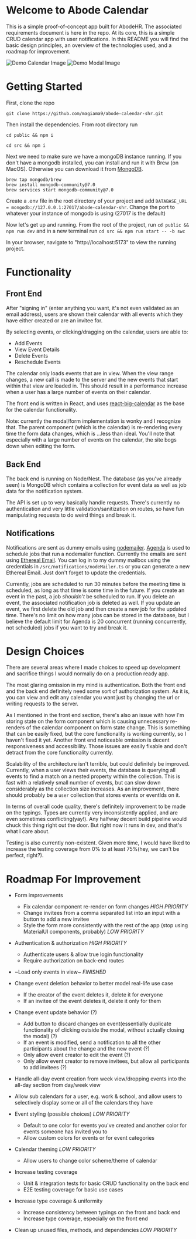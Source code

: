 # Welcome to Abode Calendar

This is a simple proof-of-concept app built for AbodeHR. The associated requirements document is here in the repo. At its core, this is a simple CRUD calendar app with user notifications. In this README you will find the basic design principles, an overview of the technologies used, and a roadmap for improvement.

![Demo Calendar Image](https://github.com/magiama9/abode-calendar-shr/blob/post-submit/documents/abode-calendar-shr-demo-styled.png)
![Demo Modal Image](https://github.com/magiama9/abode-calendar-shr/blob/post-submit/documents/abode-calendar-shr-demo-styled-modal.png)

# Getting Started

First, clone the repo

```
git clone https://github.com/magiama9/abode-calendar-shr.git
```

Then install the dependencies. From root directory run

```
cd public && npm i
```

```
cd src && npm i
```

Next we need to make sure we have a mongoDB instance running. If you don't have a mongodb installed, you can install and run it with Brew (on MacOS). Otherwise you can download it from [MongoDB](https://www.mongodb.com/docs/manual/installation/).

```
brew tap mongodb/brew
brew install mongodb-community@7.0
brew services start mongodb-community@7.0
```

Create a .env file in the root directory of your project and add `DATABASE_URL = mongodb://127.0.0.1:27017/abode-calendar-shr`. Change the port to whatever your instance of mongodb is using (27017 is the default)

Now let's get up and running. From the root of the project, run `cd public && npm run dev` and in a new terminal run `cd src && npm run start -- -b swc`

In your browser, navigate to "http://localhost:5173" to view the running project.

# Functionality

## Front End

After "signing in" (enter anything you want, it's not even validated as an email address), users are shown their calendar with all events which they have either created or are an invitee for.

By selecting events, or clicking/dragging on the calendar, users are able to:

- Add Events
- View Event Details
- Delete Events
- Reschedule Events

The calendar only loads events that are in view. When the view range changes, a new call is made to the server and the new events that start within that view are loaded in. This should result in a performance increase when a user has a large number of events on their calendar.

The front end is written in React, and uses [react-big-calendar](https://github.com/jquense/react-big-calendar) as the base for the calendar functionality.

Note: currently the modal/form implementation is wonky and I recognize that. The parent component (which is the calendar) is re-rendering every time the form data changes, which is ...less than ideal. You'll note that especially with a large number of events on the calendar, the site bogs down when editing the form.

## Back End

The back end is running on Node/Nest. The database (as you've already seen) is MongoDB which contains a collection for event data as well as job data for the notification system.

The API is set up to very basically handle requests. There's currently no authentication and very little validation/sanitization on routes, so have fun manipulating requests to do weird things and break it.

## Notifications

Notifications are sent as dummy emails using [nodemailer](https://nodemailer.com/). [Agenda](https://github.com/agenda/agenda) is used to schedule jobs that run a nodemailer function. Currently the emails are sent using [Ethereal Email](https://ethereal.email/). You can log in to my dummy mailbox using the credentials in `/src/notifications/nodeMailer.ts` or you can generate a new Ethereal Email. Just don't forget to update the credentials.

Currently, jobs are scheduled to run 30 minutes before the meeting time is scheduled, as long as that time is some time in the future. If you create an event in the past, a job _shouldn't_ be scheduled to run. If you delete an event, the associated notification job is deleted as well. If you update an event, we first delete the old job and then create a new job for the updated time. There's no limit on how many jobs can be stored in the database, but I believe the default limit for Agenda is 20 concurrent (running concurrently, not scheduled) jobs if you want to try and break it.

# Design Choices

There are several areas where I made choices to speed up development and sacrifice things I would normally do on a production ready app.

The most glaring omission in my mind is authentication. Both the front end and the back end definitely need some sort of authorization system. As it is, you can view and edit any calendar you want just by changing the url or writing requests to the server.

As I mentioned in the front end section, there's also an issue with how I'm storing state on the form component which is causing unnecessary re-renders of the calendar component on form state change. This is something that can be easily fixed, but the core functionality is working currently, so I haven't fixed it yet. Another front end noticeable omission is decent responsiveness and accessibility. Those issues are easily fixable and don't detract from the core functionality currently.

Scalability of the architecture isn't terrible, but could definitely be improved. Currently, when a user views their events, the database is querying all events to find a match on a nested property within the collection. This is fast with a relatively small number of events, but can slow down considerably as the collection size increases. As an improvement, there should probably be a `user` collection that stores events or eventIds on it.

In terms of overall code quality, there's definitely improvement to be made on the typings. Types are currently very inconsistently applied, and are even sometimes conflicting(yay!). Any halfway decent build pipeline would chuck this thing right out the door. But right now it runs in dev, and that's what I care about.

Testing is also currently non-existent. Given more time, I would have liked to increase the testing coverage from 0% to at least 75%(hey, we can't be perfect, right?).

# Roadmap For Improvement

- Form improvements

    - Fix calendar component re-render on form changes _HIGH PRIORITY_
    - Change invitees from a comma separated list into an input with a button to add a new invitee
    - Style the form more consistently with the rest of the app (stop using MaterialUI components, probably) _LOW PRIORITY_

- Authentication & authorization _HIGH PRIORITY_

  - Authenticate users & allow true login functionality
  - Require authorization on back-end routes

- ~Load only events in view~ _FINISHED_

- Change event deletion behavior to better model real-life use case

  - If the creator of the event deletes it, delete it for everyone
  - If an invitee of the event deletes it, delete it only for them

- Change event update behavior (?)

  - Add button to discard changes on event(essentially duplicate functionality of clicking outside the modal, without actually closing the modal) (?)
  - If an event is modified, send a notification to all the other participants about the change and the new event (?)
  - Only allow event creator to edit the event (?)
  - Only allow event creator to remove invitees, but allow all participants to add invitees (?)

- Handle all-day event creation from week view/dropping events into the all-day section from day/week view

- Allow sub calendars for a user, e.g. work & school, and allow users to selectively display some or all of the calendars they have

- Event styling (possible choices) _LOW PRIORITY_

  - Default to one color for events you've created and another color for events someone has invited you to
  - Allow custom colors for events or for event categories

- Calendar theming _LOW PRIORITY_

  - Allow users to change color scheme/theme of calendar

- Increase testing coverage

  - Unit & integration tests for basic CRUD functionality on the back end
  - E2E testing coverage for basic use cases

- Increase type coverage & uniformity
  - Increase consistency between typings on the front and back end
  - Increase type coverage, especially on the front end

- Clean up unused files, methods, and dependencies _LOW PRIORITY_
